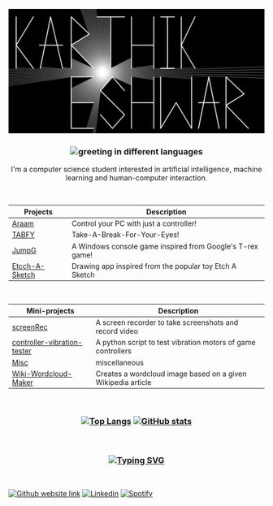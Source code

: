 [![](banner_karthikeshwar.png)](https://karthikeshwar1.github.io/ka/)

<!-- <body style="background-color:white;"> -->
<h3 align="center">
<!-- <img src="https://readme-typing-svg.herokuapp.com?font=Caveat&color=808080&size=29&center=true&width=500&height=100&lines=Namask%C4%81ra%E1%B8%A5;Hello;Va%E1%B9%87akkam;Namaste;Kon'nichiwa;Hola" alt="greeting in different languages"> -->
<img src="https://readme-typing-svg.herokuapp.com?font=Caveat&color=CF0000&size=29&center=true&width=500&height=100&lines=Namask%C4%81ra%E1%B8%A5;Hello;Va%E1%B9%87akkam;Namaste;Kon'nichiwa;Hola" alt="greeting in different languages">

<!-- [![Typing SVG](https://readme-typing-svg.herokuapp.com?font=Playfair+Display&color=FFFFFF&size=29&center=true&width=500&height=100&lines=Namask%C4%81ra%E1%B8%A5;Hello;Va%E1%B9%87akkam;Namaste;Kon'nichiwa;Hola)](https://git.io/typing-svg) -->

</h3>

<p align="center">I'm a computer science student interested in artificial intelligence, machine learning and human-computer interaction.
<br>
<!-- I'm here to send waves out in the universe.
<br>
Just joking -->
</p>

<br>

| Projects                                                           | Description                                               |
| ------------------------------------------------------------------ | --------------------------------------------------------- |
| [Araam](https://github.com/Karthikeshwar1/Araam)                   | Control your PC with just a controller!                   |
| [TABFY](https://github.com/Karthikeshwar1/TABFY)                   | Take-A-Break-For-Your-Eyes!                               |
| [JumpG](https://github.com/Karthikeshwar1/JumpG)                   | A Windows console game inspired from Google's T-rex game! |
| [Etcch-A-Sketch](https://github.com/Karthikeshwar1/Etcch-A-Sketch) | Drawing app inspired from the popular toy Etch A Sketch   |

<br>

| Mini-projects                                                                                | Description                                                  |
| -------------------------------------------------------------------------------------------- | ------------------------------------------------------------ |
| [screenRec](https://github.com/Karthikeshwar1/screenRec)                                     | A screen recorder to take screenshots and record video       |
| [controller-vibration-tester](https://github.com/Karthikeshwar1/controller-vibration-tester) | A python script to test vibration motors of game controllers |
| [Misc](https://github.com/Karthikeshwar1/Misc)                                               | miscellaneous                                                |
| [Wiki-Wordcloud-Maker](https://github.com/Karthikeshwar1/Wiki-Wordcloud-Maker)               | Creates a wordcloud image based on a given Wikipedia article |

<br>

<h3 align="center">

[![Top Langs](https://github-readme-stats.vercel.app/api/top-langs/?username=Karthikeshwar1&hide=java&langs_count=4&custom_title=most%20used%20langugages&theme=dark)](https://github.com/anuraghazra/github-readme-stats)
[![GitHub stats](https://github-readme-stats.vercel.app/api?username=karthikeshwar1&custom_title=github%20stats&line_height=33&theme=dark)](https://github.com/anuraghazra/github-readme-stats)

</h3>

<br>

<h3 align="center">

[![Typing SVG](https://readme-typing-svg.herokuapp.com?font=Playfair+Display&color=808080&size=29&center=true&width=500&height=100&lines=Get+lost;Tolagi+h%C5%8Dgu;bhaad+mein+jao;Tolaintu+p%C5%8D;Usero;Skedaddle)](https://git.io/typing-svg)

</h3>

<br>

[![Github website link](https://img.shields.io/badge/GitHub-100000?style=for-the-badge&logo=github&logoColor=white)](https://github.com/karthikeshwar1/ka)
[![Linkedin](https://img.shields.io/badge/linkedin-%230077B5.svg?&style=for-the-badge&logo=linkedin&logoColor=white)](https://linkedin.com/in/karthikeshwar/)
[![Spotify](https://img.shields.io/badge/Spotify-1ED760?style=for-the-badge&logo=spotify&logoColor=white)](https://spotify.com)

